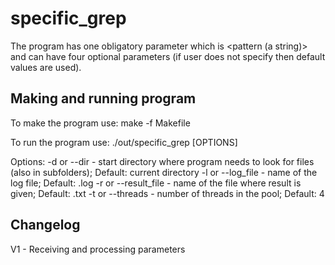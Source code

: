 # specific_grep

The program has one obligatory parameter which is <pattern (a string)> and can have four optional parameters (if user does not specify then default values are used).


## Making and running program

To make the program use:
    make -f Makefile

To run the program use:
    ./out/specific_grep [OPTIONS]

Options:
    -d or --dir - start directory where program needs to look for files (also in subfolders); Default: current directory
    -l or --log_file - name of the log file; Default: <program name>.log
    -r or --result_file - name of the file where result is given; Default: <program name>.txt
    -t or --threads - number of threads in the pool; Default: 4


## Changelog

V1 - Receiving and processing parameters